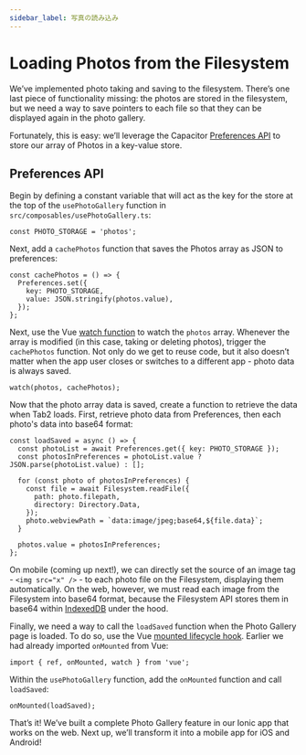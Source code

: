 ```yaml
---
sidebar_label: 写真の読み込み
---
```


# Loading Photos from the Filesystem

We’ve implemented photo taking and saving to the filesystem. There’s one last piece of functionality missing: the photos are stored in the filesystem, but we need a way to save pointers to each file so that they can be displayed again in the photo gallery.

Fortunately, this is easy: we’ll leverage the Capacitor [Preferences API](https://capacitorjs.com/docs/apis/preferences) to store our array of Photos in a key-value store.

## Preferences API

Begin by defining a constant variable that will act as the key for the store at the top of the `usePhotoGallery` function in `src/composables/usePhotoGallery.ts`:

```tsx
const PHOTO_STORAGE = 'photos';
```

Next, add a `cachePhotos` function that saves the Photos array as JSON to preferences:

```tsx
const cachePhotos = () => {
  Preferences.set({
    key: PHOTO_STORAGE,
    value: JSON.stringify(photos.value),
  });
};
```

Next, use the Vue [watch function](https://v3.vuejs.org/guide/composition-api-introduction.html#reacting-to-changes-with-watch) to watch the `photos` array. Whenever the array is modified (in this case, taking or deleting photos), trigger the `cachePhotos` function. Not only do we get to reuse code, but it also doesn’t matter when the app user closes or switches to a different app - photo data is always saved.

```tsx
watch(photos, cachePhotos);
```

Now that the photo array data is saved, create a function to retrieve the data when Tab2 loads. First, retrieve photo data from Preferences, then each photo's data into base64 format:

```tsx
const loadSaved = async () => {
  const photoList = await Preferences.get({ key: PHOTO_STORAGE });
  const photosInPreferences = photoList.value ? JSON.parse(photoList.value) : [];

  for (const photo of photosInPreferences) {
    const file = await Filesystem.readFile({
      path: photo.filepath,
      directory: Directory.Data,
    });
    photo.webviewPath = `data:image/jpeg;base64,${file.data}`;
  }

  photos.value = photosInPreferences;
};
```

On mobile (coming up next!), we can directly set the source of an image tag - `<img src="x" />` - to each photo file on the Filesystem, displaying them automatically. On the web, however, we must read each image from the Filesystem into base64 format, because the Filesystem API stores them in base64 within [IndexedDB](https://developer.mozilla.org/en-US/docs/Web/API/IndexedDB_API) under the hood.

Finally, we need a way to call the `loadSaved` function when the Photo Gallery page is loaded. To do so, use the Vue [mounted lifecycle hook](https://v3.vuejs.org/guide/composition-api-introduction.html#lifecycle-hook-registration-inside-setup). Earlier we had already imported `onMounted` from Vue:

```tsx
import { ref, onMounted, watch } from 'vue';
```

Within the `usePhotoGallery` function, add the `onMounted` function and call `loadSaved`:

```tsx
onMounted(loadSaved);
```

That’s it! We’ve built a complete Photo Gallery feature in our Ionic app that works on the web. Next up, we’ll transform it into a mobile app for iOS and Android!
